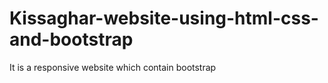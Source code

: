 # Kissaghar-website-using-html-css-and-bootstrap
It is a responsive website which contain bootstrap 
